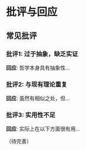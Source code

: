 # 批评与回应

## 常见批评

### 批评1: 过于抽象，缺乏实证

**回应**: 哲学本身具有抽象性...

### 批评2: 与现有理论重复

**回应**: 虽然有相似之处，但...

### 批评3: 实用性不足

**回应**: 实际上在以下方面很有用...

（待完善）